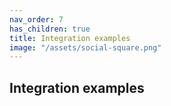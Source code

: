 ```yaml
---
nav_order: 7
has_children: true
title: Integration examples
image: "/assets/social-square.png"
---
```


## Integration examples
